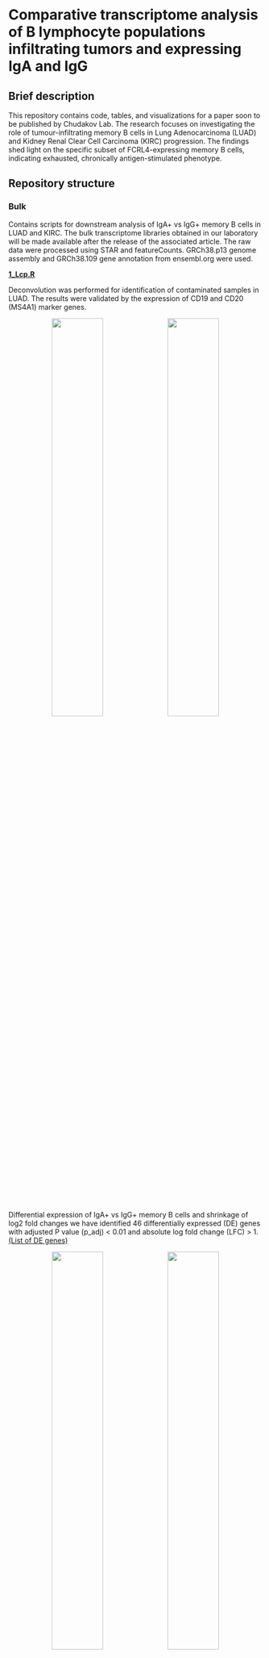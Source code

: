 # Comparative transcriptome analysis of B lymphocyte populations infiltrating tumors and expressing IgA and IgG

## Brief description
This repository contains code, tables, and visualizations for a paper soon to be published by Chudakov Lab. The research focuses on investigating the role of tumour-infiltrating memory B cells in Lung Adenocarcinoma (LUAD) and Kidney Renal Clear Cell Carcinoma (KIRC) progression. The findings shed light on the specific subset of FCRL4-expressing memory B cells, indicating exhausted, chronically antigen-stimulated phenotype.

## Repository structure

### Bulk 

Contains scripts for downstream analysis of IgA+ vs IgG+ memory B cells in LUAD and KIRC. The bulk transcriptome libraries obtained in our laboratory will be made available after the release of the associated article. 
The raw data were processed using STAR and featureCounts. GRCh38.p13 genome assembly and GRCh38.109 gene annotation from ensembl.org were used.

[**1_Lcp.R**](/Bulk/R_scripts/1_Lcp.R) 

Deconvolution was performed for identification of contaminated samples in LUAD. The results were validated by the expression of CD19 and CD20 (MS4A1) marker genes.
<p align="center">
    <img src="https://github.com/EvgeniyShchoka/Transcriptomics-of-IgA-IgG-TIL-B/blob/master/Bulk/Graphs_png/Lcp_heatmap_xCell.png"  width=45% height=45%/>
    <img src="https://github.com/EvgeniyShchoka/Transcriptomics-of-IgA-IgG-TIL-B/blob/master/Bulk/Graphs_png/Lcp_scatterplot_CD19_vs_CD20.png"  width=45% height=45%"/>
    
Differential expression of IgA+ vs IgG+ memory B cells and shrinkage of log2 fold changes we have identified 46 differentially expressed (DE) genes with adjusted P value (p_adj) < 0.01 and absolute log fold change (LFC) > 1. [(List of DE genes)](/Bulk/Tables/Lcp_DE_genes.tsv)

<p align="center">
    <img src="https://github.com/EvgeniyShchoka/Transcriptomics-of-IgA-IgG-TIL-B/blob/master/Bulk/Graphs_png/Lcp_heatmap_DE_genes.png"  width=45% height=45%/>
    <img src="https://github.com/EvgeniyShchoka/Transcriptomics-of-IgA-IgG-TIL-B/blob/master/Bulk/Graphs_png/Lcp_volcano_plot_DE_genes.png"  width=45% height=45%"/>

To detect statistically significant group of genes Gene Set Enrichment Analysis supplemented with Gene ontology (GO) gene sets, some paths in the graph have been removed. [(List of DE pathways)](/Bulk/Tables/Lcp_gsea_combined_results.tsv)

<p align="center">
    <img src="https://github.com/EvgeniyShchoka/Transcriptomics-of-IgA-IgG-TIL-B/blob/master/Bulk/Graphs_png/Lcp_GSEA_summary.png" width=60% height=60%>

[**2_Rcp.R**](/Bulk/R_scripts/2_Rcp.R) 

Deconvolution and valisation for identification of contaminated samples was performaed also for KIRC.

<p align="center">
    <img src="https://github.com/EvgeniyShchoka/Transcriptomics-of-IgA-IgG-TIL-B/blob/master/Bulk/Graphs_png/Rcp_heatmap_xCell.png"  width=45% height=45%/>
    <img src="https://github.com/EvgeniyShchoka/Transcriptomics-of-IgA-IgG-TIL-B/blob/master/Bulk/Graphs_png/Rcp_scatterplot_CD19_vs_CD20.png"  width=45% height=45%"/>

Differential expression of IgA+ vs IgG+ memory B cells and shrinkage of log2 fold changes we have identified 6 DE genes with p_adj < 0.05 and absolute LFC > 1. [(List of DE genes)](/Bulk/Tables/Rcp_DE_genes.tsv)

<p align="center">
    <img src="https://github.com/EvgeniyShchoka/Transcriptomics-of-IgA-IgG-TIL-B/blob/master/Bulk/Graphs_png/Rcp_heatmap_DE_genes.png"  width=45% height=45%/>
    <img src="https://github.com/EvgeniyShchoka/Transcriptomics-of-IgA-IgG-TIL-B/blob/master/Bulk/Graphs_png/Rcp_volcano_plot_DE_genes.png"  width=45% height=45%/>


Gene Set Enrichment Analysis supplemented with Gene ontology (GO) gene setswas also used. [(List of DE pathways)](/Bulk/Tables/Rcp_gsea_combined_results.tsv)

<p align="center">
    <img src="https://github.com/EvgeniyShchoka/Transcriptomics-of-IgA-IgG-TIL-B/blob/master/Bulk/Graphs_png/Rcp_GSEA_summary.png" width=70% height=70%>

### Single-cell

Contains scripts for clusterization and description of tumour-infiltrating memory B cells in LUAD. The single-cell transcriptome data was obtained from Leader et al. [article](https://github.com/effiken/Leader_et_al).
Data were aligned by the authors of the article using Cell Ranger.

[**1_Labels.R**](/Single-cell/R_scripts/1_Labels.R) 

Addition of metadata and exclusion of TCR samples

[**2_DoubletFinder.R**](/Single-cell/R_scripts/2_DoubletFinder.R)

Detection of doublets using [DoubletFinder](https://github.com/chris-mcginnis-ucsf/DoubletFinder) package.

[**3_QC.R**](/Single-cell/R_scripts/3_QC.R)

Addition of QC metrics (such as % of motochondrial, ribosomal, and hemoglobin genes, % of the largest genes etc.)

[**4_QC_graphs.R**](/Single-cell/R_scripts/4_QC_graphs.R)

Visualization of QC metrics and filtering of inappropriate cells.

<p align="center">
<img src="https://github.com/EvgeniyShchoka/Transcriptomics-of-IgA-IgG-TIL-B/blob/master/Single-cell/Graphs_png/4_QC_vln_nFeature_RNA.png" width=70% height=70%>

<p align="center">
<img src="https://github.com/EvgeniyShchoka/Transcriptomics-of-IgA-IgG-TIL-B/blob/master/Single-cell/Graphs_png/4_QC_dotplot_mito_ribo_feature.png" width=70% height=70%>

[**5_clusterization_of_all_cells.R**](/Single-cell/R_scripts/5_clusterization_of_all_cells.R)

Clusterization of all cells. To exclude bias during clustering at all stages, MALAT1, XIST, immunoglobulin, mitochondrial genes and genes involved in cell cycle were excluded from the list of variable genes, and this step was performed during all further stages. The first clusterization was produced using 2000 variable features, 40 dimensions and the resolution of 2,5.

[**6_visualization_of_all_cells.R**](/Single-cell/R_scripts/6_visualization_of_all_cells.R)

Visualization of all cells, identification of doublets, and ground identification and selection of B cells.

<p align="center">
    <img src="https://github.com/EvgeniyShchoka/Transcriptomics-of-IgA-IgG-TIL-B/blob/master/Single-cell/Graphs_png/6_DimPlot_clusters.png"  width=45% height=45%/>
    <img src="https://github.com/EvgeniyShchoka/Transcriptomics-of-IgA-IgG-TIL-B/blob/master/Single-cell/Graphs_png/6_DimPlot_doublet_finder.png"  width=45% height=45%/>
    <br>
    <img src="https://github.com/EvgeniyShchoka/Transcriptomics-of-IgA-IgG-TIL-B/blob/master/Single-cell/Graphs_png/6_FeaturePlot_MS4A1.png"  width=45% height=45%/>
    <img src="https://github.com/EvgeniyShchoka/Transcriptomics-of-IgA-IgG-TIL-B/blob/master/Single-cell/Graphs_png/6_FeaturePlot_CD3E.png"  width=45% height=45%/>

[**7_clusterization_of_B_cells.R**](/Single-cell/R_scripts/7_clusterization_of_B_cells.R)

Clusterization of all B cells was produced using 1000 variable features, 20 dimensions and the resolution of 1.

<p align="center">
    <img src="https://github.com/EvgeniyShchoka/Transcriptomics-of-IgA-IgG-TIL-B/blob/master/Single-cell/Graphs_png/7_Dim_plot.png"  width=45% height=45%/>
    <img src="https://github.com/EvgeniyShchoka/Transcriptomics-of-IgA-IgG-TIL-B/blob/master/Single-cell/Graphs_png/7_Dim_plot_patients.png"  width=45% height=45%/>

[**8_batch_correction_of_B_cells_and_clusterization.R**](/Single-cell/R_scripts/8_batch_correction_of_B_cells_and_clusterization.R)

For batch correction the [canonical correlation analysis](https://www.nature.com/articles/nbt.4096) (CCA) with previous filtering of patients by cell number was used. After batch correcton clustering was carried out using 1000 variable features, 20 dimensions and the resolution of 0,6. During this stage only memory B cells were selected for further analysis.

<p align="center">
    <img src="https://github.com/EvgeniyShchoka/Transcriptomics-of-IgA-IgG-TIL-B/blob/master/Single-cell/Graphs_png/8_Barplot_patients_without_integration.png"  width=45% height=45%/>
    <img src="https://github.com/EvgeniyShchoka/Transcriptomics-of-IgA-IgG-TIL-B/blob/master/Single-cell/Graphs_png/8_Barplot_patients_integrated.png"  width=45% height=45%/>
    <br>
    <img src="https://github.com/EvgeniyShchoka/Transcriptomics-of-IgA-IgG-TIL-B/blob/master/Single-cell/Graphs_png/8_DimPlot_patient_integrated.png"  width=70% height=70%/>
    <br>
    <img src="https://github.com/EvgeniyShchoka/Transcriptomics-of-IgA-IgG-TIL-B/blob/master/Single-cell/Graphs_png/8_FeaturePlot_CD3E_integrated_small.png"  width=30% height=30%/>
    <img src="https://github.com/EvgeniyShchoka/Transcriptomics-of-IgA-IgG-TIL-B/blob/master/Single-cell/Graphs_png/8_FeaturePlot_TCL1A_integrated_small.png"  width=30% height=30%/>
    <img src="https://github.com/EvgeniyShchoka/Transcriptomics-of-IgA-IgG-TIL-B/blob/master/Single-cell/Graphs_png/8_FeaturePlot_CD38_integrated_small.png"  width=30% height=30%/>

[**9_batch_correction_of_memory_B_cells_and_clusterization.R**](/Single-cell/R_scripts/9_batch_correction_of_memory_B_cells_and_clusterization.R)

Clusterization of memory B cells was produced using 1000 variable features, 15 dimensions and the resolution of 1,2.

<p align="center">
    <img src="https://github.com/EvgeniyShchoka/Transcriptomics-of-IgA-IgG-TIL-B/blob/master/Single-cell/Graphs_png/9_DimPlot_clusters.png"  width=70% height=70%/>
    <br>
    <img src="https://github.com/EvgeniyShchoka/Transcriptomics-of-IgA-IgG-TIL-B/blob/master/Single-cell/Graphs_png/9_FeaturePlot_FCRL4_small.png"  width=30% height=30%/>
    <img src="https://github.com/EvgeniyShchoka/Transcriptomics-of-IgA-IgG-TIL-B/blob/master/Single-cell/Graphs_png/9_FeaturePlot_PDCD1_small.png"  width=30% height=30%/>
    <img src="https://github.com/EvgeniyShchoka/Transcriptomics-of-IgA-IgG-TIL-B/blob/master/Single-cell/Graphs_png/9_FeaturePlot_TNFSF11_small.png"  width=30% height=30%/>
    


### TCGA

Contains script for Kaplan-Meier curves representing the influence of absolute and normalized value of FCRL4 gene to the progression of LUAD. 
<p align="center">
    <img src="https://github.com/EvgeniyShchoka/Transcriptomics-of-IgA-IgG-TIL-B/blob/master/TCGA/Graphs_png/surv_plot_normalized_small.png" width=50% height=50%>


